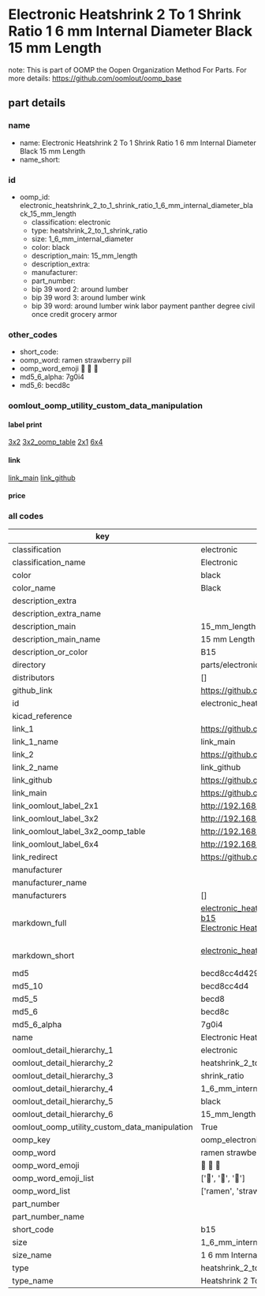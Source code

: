 # Electronic Heatshrink 2 To 1 Shrink Ratio 1 6 mm Internal Diameter Black 15 mm Length  

note: This is part of OOMP the Oopen Organization Method For Parts. For more details: https://github.com/oomlout/oomp_base

##  part details
  







### name
* name: Electronic Heatshrink 2 To 1 Shrink Ratio 1 6 mm Internal Diameter Black 15 mm Length
* name_short: 
### id
* oomp_id: electronic_heatshrink_2_to_1_shrink_ratio_1_6_mm_internal_diameter_black_15_mm_length
  * classification: electronic
  * type: heatshrink_2_to_1_shrink_ratio
  * size: 1_6_mm_internal_diameter
  * color: black
  * description_main: 15_mm_length
  * description_extra: 
  * manufacturer: 
  * part_number: 
  * bip 39 word 2: around lumber
  * bip 39 word 3: around lumber wink
  * bip 39 word: around lumber wink labor payment panther degree civil once credit grocery armor

### other_codes
* short_code: 
* oomp_word: ramen strawberry pill
* oomp_word_emoji :ramen: :strawberry: :pill:
* md5_6_alpha: 7g0i4
* md5_6: becd8c






### oomlout_oomp_utility_custom_data_manipulation
#### label print
[3x2](http://192.168.1.245:1112/?label=oomp%207g0i4)
[3x2_oomp_table](http://192.168.1.108:1112/?label=oomp%207g0i4)
[2x1](http://192.168.1.242:1112/?label=oomp%207g0i4)
[6x4](http://192.168.1.55:1112/?label=oomp%207g0i4)    

#### link

[link_main](https://github.com/oomlout/oomlout_oomp_version_1_messy/tree/main/parts/electronic_heatshrink_2_to_1_shrink_ratio_1_6_mm_internal_diameter_black_15_mm_length) [link_github](https://github.com/oomlout/oomlout_oomp_version_1_messy/tree/main/parts/electronic_heatshrink_2_to_1_shrink_ratio_1_6_mm_internal_diameter_black_15_mm_length)                             

#### price







### all codes 
| key | value |  
| --- | --- |  
| classification | electronic |  
| classification_name | Electronic |  
| color | black |  
| color_name | Black |  
| description_extra |  |  
| description_extra_name |  |  
| description_main | 15_mm_length |  
| description_main_name | 15 mm Length |  
| description_or_color | B15 |  
| directory | parts/electronic_heatshrink_2_to_1_shrink_ratio_1_6_mm_internal_diameter_black_15_mm_length |  
| distributors | [] |  
| github_link | https://github.com/oomlout/oomlout_oomp_part_src/tree/main/parts/electronic_heatshrink_2_to_1_shrink_ratio_1_6_mm_internal_diameter_black_15_mm_length |  
| id | electronic_heatshrink_2_to_1_shrink_ratio_1_6_mm_internal_diameter_black_15_mm_length |  
| kicad_reference |  |  
| link_1 | https://github.com/oomlout/oomlout_oomp_version_1_messy/tree/main/parts/electronic_heatshrink_2_to_1_shrink_ratio_1_6_mm_internal_diameter_black_15_mm_length |  
| link_1_name | link_main |  
| link_2 | https://github.com/oomlout/oomlout_oomp_version_1_messy/tree/main/parts/electronic_heatshrink_2_to_1_shrink_ratio_1_6_mm_internal_diameter_black_15_mm_length |  
| link_2_name | link_github |  
| link_github | https://github.com/oomlout/oomlout_oomp_version_1_messy/tree/main/parts/electronic_heatshrink_2_to_1_shrink_ratio_1_6_mm_internal_diameter_black_15_mm_length |  
| link_main | https://github.com/oomlout/oomlout_oomp_version_1_messy/tree/main/parts/electronic_heatshrink_2_to_1_shrink_ratio_1_6_mm_internal_diameter_black_15_mm_length |  
| link_oomlout_label_2x1 | http://192.168.1.242:1112/?label=oomp%207g0i4 |  
| link_oomlout_label_3x2 | http://192.168.1.245:1112/?label=oomp%207g0i4 |  
| link_oomlout_label_3x2_oomp_table | http://192.168.1.108:1112/?label=oomp%207g0i4 |  
| link_oomlout_label_6x4 | http://192.168.1.55:1112/?label=oomp%207g0i4 |  
| link_redirect | https://github.com/oomlout/oomlout_oomp_version_1_messy/tree/main/parts/electronic_heatshrink_2_to_1_shrink_ratio_1_6_mm_internal_diameter_black_15_mm_length |  
| manufacturer |  |  
| manufacturer_name |  |  
| manufacturers | [] |  
| markdown_full | [electronic_heatshrink_2_to_1_shrink_ratio_1_6_mm_internal_diameter_black_15_mm_length](none)<br>[b15](none)<br>[Electronic Heatshrink 2 To 1 Shrink Ratio 1 6 Mm Internal Diameter Black 15 Mm Length](none)<br><br> |  
| markdown_short | [electronic_heatshrink_2_to_1_shrink_ratio_1_6_mm_internal_diameter_black_15_mm_length](none)<br><br> |  
| md5 | becd8cc4d429873a7f50d7c5f7a13861 |  
| md5_10 | becd8cc4d4 |  
| md5_5 | becd8 |  
| md5_6 | becd8c |  
| md5_6_alpha | 7g0i4 |  
| name | Electronic Heatshrink 2 To 1 Shrink Ratio 1 6 mm Internal Diameter Black 15 mm Length |  
| oomlout_detail_hierarchy_1 | electronic |  
| oomlout_detail_hierarchy_2 | heatshrink_2_to_1 |  
| oomlout_detail_hierarchy_3 | shrink_ratio |  
| oomlout_detail_hierarchy_4 | 1_6_mm_internal_diameter |  
| oomlout_detail_hierarchy_5 | black |  
| oomlout_detail_hierarchy_6 | 15_mm_length |  
| oomlout_oomp_utility_custom_data_manipulation | True |  
| oomp_key | oomp_electronic_heatshrink_2_to_1_shrink_ratio_1_6_mm_internal_diameter_black_15_mm_length |  
| oomp_word | ramen strawberry pill |  
| oomp_word_emoji | :ramen: :strawberry: :pill: |  
| oomp_word_emoji_list | [':ramen:', ':strawberry:', ':pill:'] |  
| oomp_word_list | ['ramen', 'strawberry', 'pill'] |  
| part_number |  |  
| part_number_name |  |  
| short_code | b15 |  
| size | 1_6_mm_internal_diameter |  
| size_name | 1 6 mm Internal Diameter |  
| type | heatshrink_2_to_1_shrink_ratio |  
| type_name | Heatshrink 2 To 1 Shrink Ratio |  

